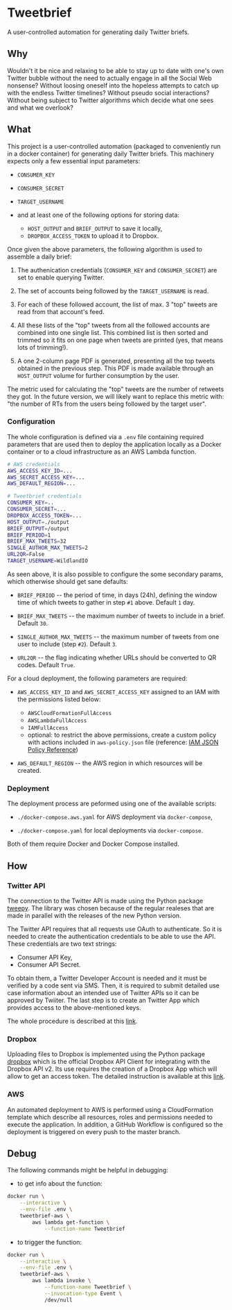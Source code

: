 # Tweetbrief

A user-controlled automation for generating daily Twitter briefs.

## Why

Wouldn't it be nice and relaxing to be able to stay up to date with one's own Twitter bubble without the need to actually engage in all the Social Web nonsense? Without loosing oneself into the hopeless attempts to catch up with the endless Twitter timelines? Without pseudo social interactions? Without being subject to Twitter algorithms which decide what one sees and what we overlook?

## What

This project is a user-controlled automation (packaged to conveniently run in a  docker container) for generating daily Twitter briefs. This machinery expects only a few essential input parameters:

- `CONSUMER_KEY`

- `CONSUMER_SECRET`

- `TARGET_USERNAME`

- and at least one of the following options for storing data:
    - `HOST_OUTPUT` and `BRIEF_OUTPUT` to save it locally,
    - `DROPBOX_ACCESS_TOKEN` to upload it to Dropbox.

Once given the above parameters, the following algorithm is used to assemble a daily brief:

1. The authenication credentials (`CONSUMER_KEY` and `CONSUMER_SECRET`) are set to enable querying Twitter.

2. The set of accounts being followed by the `TARGET_USERNAME` is read.

3. For each of these followed account, the list of max. 3 "top" tweets are read from that account's feed.

4. All these lists of the "top" tweets from all the followed accounts are combined into one single list. This combined  list is then sorted and trimmed
so it fits on one page when tweets are printed (yes, that means lots of trimming!).

5. A one 2-column page PDF is generated, presenting all the top tweets obtained in the previous step. This PDF is made  available through an `HOST_OUTPUT` volume for further consumption by the user.

The metric used for calculating the "top" tweets are the number of retweets they got. In the future version, we will likely want to replace this metric with: "the number of RTs from the users being followed by the target user".

### Configuration

The whole configuration is defined via a `.env` file containing required parameters that are used then to deploy the application locally as a Docker container or to a cloud infrastructure as an AWS Lambda function.

```sh
# AWS credentials
AWS_ACCESS_KEY_ID=...
AWS_SECRET_ACCESS_KEY=...
AWS_DEFAULT_REGION=...

# Tweetbrief credentials
CONSUMER_KEY=..
CONSUMER_SECRET=...
DROPBOX_ACCESS_TOKEN=...
HOST_OUTPUT=./output
BRIEF_OUTPUT=/output
BRIEF_PERIOD=1
BRIEF_MAX_TWEETS=32
SINGLE_AUTHOR_MAX_TWEETS=2
URL2QR=False
TARGET_USERNAME=WildlandIO
```

As seen above, it is also possible to configure the some secondary params, which otherwise should get sane defaults:

- `BRIEF_PERIOD` -- the period of time, in days (24h), defining the window time of which tweets to gather in step `#1`  above. Default `1` day.

- `BRIEF_MAX_TWEETS` -- the maximum number of tweets to include in a brief. Default `30`.

- `SINGLE_AUTHOR_MAX_TWEETS` -- the maximum number of tweets from one user to include (step `#2`). Default `3`.

- `URL2QR` --  the flag indicating whether URLs should be converted to QR codes. Default `True`.

For a cloud deployment, the following parameters are required:

- `AWS_ACCESS_KEY_ID` and `AWS_SECRET_ACCESS_KEY` assigned to an IAM with the permissions listed below:
    - `AWSCloudFormationFullAccess`
    - `AWSLambdaFullAccess`
    - `IAMFullAccess`
    - optional: to restrict the above permissions, create a custom policy with actions included in `aws-policy.json` file (reference: [IAM JSON Policy Reference](https://docs.aws.amazon.com/IAM/latest/UserGuide/reference_policies.html))

- `AWS_DEFAULT_REGION` -- the AWS region in which resources will be created.

### Deployment

The deployment process are peformed using one of the available scripts:

- `./docker-compose.aws.yaml` for AWS deployment via `docker-compose`,

- `./docker-compose.yaml` for local deployments via `docker-compose`.

Both of them require Docker and Docker Compose installed.

## How

### Twitter API

The connection to the Twitter API is made using the Python package [tweepy](https://github.com/tweepy/tweepy). The library was chosen because of the regular realeses that are made in parallel with the releases of the new Python
version.

The Twitter API requires that all requests use OAuth to authenticate. So it is needed to create the authentication credentials to be able to use the API. These credentials are two text strings:

- Consumer API Key,
- Consumer API Secret.

To obtain them, a Twitter Developer Account is needed and it must be verified by a code sent via SMS. Then, it is required to submit detailed use case information about an intended use of Twitter APIs so it can be approved by Twiiter. The last step is to create an Twitter App which provides access to the above-mentioned keys.

The whole procedure is described at this [link](https://developer.twitter.com/en/docs/basics/apps/overview).

### Dropbox

Uploading files to Dropbox is implemented using the Python package [dropbox](https://github.com/dropbox/dropbox-sdk-python) which is the official Dropbox API Client for integrating with the Dropbox API v2. Its use requires the creation of a Dropbox App which will allow to get an access token. The detailed instruction is available at this [link](https://www.dropbox.com/developers/reference/getting-started#app%20console).

### AWS

An automated deployment to AWS is performed using a CloudFormation template which describe all resources, roles and permissions needed to execute the application. In addition, a GitHub Workflow is configured so the deployment is triggered on every push to the master branch.

## Debug

The following commands might be helpful in debugging:

* to get info about the function:
```sh
docker run \
    --interactive \
    --env-file .env \
    tweetbrief-aws \
        aws lambda get-function \
            --function-name Tweetbrief
```

* to trigger the function:
```sh
docker run \
    --interactive \
    --env-file .env \
    tweetbrief-aws \
        aws lambda invoke \
            --function-name Tweetbrief \
            --invocation-type Event \
            /dev/null
```